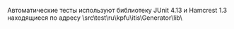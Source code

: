 Автоматические тесты используют библиотеку JUnit 4.13 и Hamcrest 1.3 находящиеся по адресу \src\test\ru\kpfu\itis\Generator\lib\